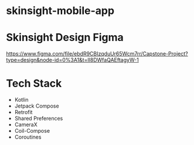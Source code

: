 # skinsight-mobile-app

# Skinsight Design Figma

https://www.figma.com/file/ebdR9CBIzqduUr65Wcm7rr/Capstone-Project?type=design&node-id=0%3A1&t=lI8DWfaQAEftagyW-1 

# Tech Stack
- Kotlin
- Jetpack Compose
- Retrofit
- Shared Preferences
- CameraX
- Coil-Compose
- Coroutines
